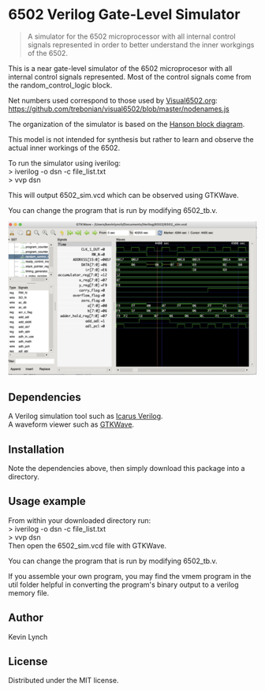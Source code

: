 # 6502 Verilog Gate-Level Simulator
> A simulator for the 6502 microprocessor with all internal control signals represented in order to better understand the inner workgings of the 6502.

This is a near gate-level simulator of the 6502 microprocesor with all internal control signals represented.  Most of the control signals come from the random_control_logic block. 

Net numbers used correspond to those used by [Visual6502.org](http://visual6502.org/):
https://github.com/trebonian/visual6502/blob/master/nodenames.js

The organization of the simulator is based on the [Hanson block diagram](https://github.com/klynch71/6502sim/blob/main/Hanson_diagram.png).

This model is not intended for synthesis but rather to learn and observe the actual inner workings of the 6502.

To run the simulator using iverilog:\
  \> iverilog -o dsn -c file_list.txt\
  \> vvp dsn
  
  This will output 6502_sim.vcd which can be observed using GTKWave.
  
  You can change the program that is run by modifying 6502_tb.v.

![](waveform.png)

## Dependencies

A Verilog simulation tool such as [Icarus Verilog](http://iverilog.icarus.com/).\
A waveform viewer such as [GTKWave](http://gtkwave.sourceforge.net/).

## Installation

Note the dependencies above, then simply download this package into a directory.

## Usage example

From within your downloaded directory run:\
   \> iverilog -o dsn -c file_list.txt\
   \> vvp dsn\
Then open the 6502_sim.vcd file with GTKWave.

You can change the program that is run by modifying 6502_tb.v.

If you assemble your own program, you may find the vmem program in the util folder helpful in converting the program's binary output to a verilog memory file.

## Author 
Kevin Lynch

## License

Distributed under the MIT license. 


